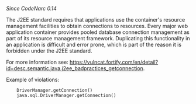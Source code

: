 
*Since CodeNarc 0.14*

The J2EE standard requires that applications use the container's resource management facilities to obtain connections
to resources. Every major web application container provides pooled database connection management as part of its
resource management framework. Duplicating this functionality in an application is difficult and error prone, which
is part of the reason it is forbidden under the J2EE standard.

For more information see: <https://vulncat.fortify.com/en/detail?id=desc.semantic.java.j2ee_badpractices_getconnection>.

Example of violations:

```
    DriverManager.getConnection()
    java.sql.DriverManager.getConnection()
```

